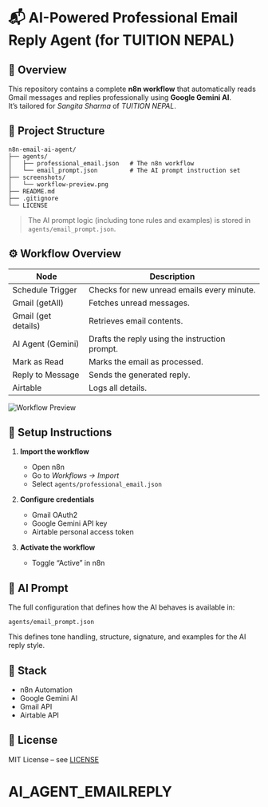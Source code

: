 # 📬 AI-Powered Professional Email Reply Agent (for TUITION NEPAL)

## 🧠 Overview
This repository contains a complete **n8n workflow** that automatically reads Gmail messages and replies professionally using **Google Gemini AI**.  
It’s tailored for *Sangita Sharma* of *TUITION NEPAL*.

## 📁 Project Structure

```
n8n-email-ai-agent/
├── agents/
│   ├── professional_email.json   # The n8n workflow
│   └── email_prompt.json         # The AI prompt instruction set
├── screenshots/
│   └── workflow-preview.png
├── README.md
├── .gitignore
└── LICENSE
```

> The AI prompt logic (including tone rules and examples) is stored in `agents/email_prompt.json`.

## ⚙️ Workflow Overview

| Node | Description |
|------|-------------|
| Schedule Trigger | Checks for new unread emails every minute. |
| Gmail (getAll) | Fetches unread messages. |
| Gmail (get details) | Retrieves email contents. |
| AI Agent (Gemini) | Drafts the reply using the instruction prompt. |
| Mark as Read | Marks the email as processed. |
| Reply to Message | Sends the generated reply. |
| Airtable | Logs all details. |

![Workflow Preview](./screenshots/workflow-preview.png)

## 🚀 Setup Instructions

1. **Import the workflow**
   - Open n8n
   - Go to *Workflows → Import*
   - Select `agents/professional_email.json`

2. **Configure credentials**
   - Gmail OAuth2  
   - Google Gemini API key  
   - Airtable personal access token  

3. **Activate the workflow**
   - Toggle “Active” in n8n

## 🧠 AI Prompt
The full configuration that defines how the AI behaves is available in:
```
agents/email_prompt.json
```

This defines tone handling, structure, signature, and examples for the AI reply style.

## 🧩 Stack
- n8n Automation
- Google Gemini AI
- Gmail API
- Airtable API

## 📄 License
MIT License – see [LICENSE](./LICENSE)
# AI_AGENT_EMAILREPLY

